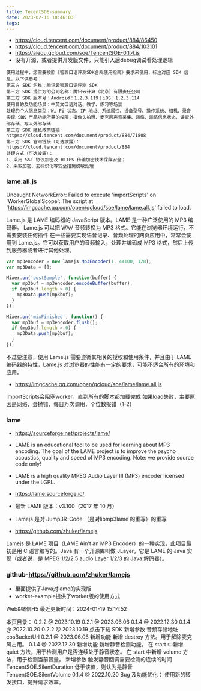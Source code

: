 ```yaml
---
title: TecentSOE-summary
date: 2023-02-16 10:46:03
tags:
---
```

- https://cloud.tencent.com/document/product/884/86450
- https://cloud.tencent.com/document/product/884/103101
- https://aiedu.qcloud.com/soe/TencentSOE-0.1.4.js
- 没有开源，或者提供开发版文件，只能引入后debug调试看处理逻辑
```
使用过程中，您需要按照《智聆口语评测SDK合规使用指南》要求来使用，标注对应 SDK 信息，以下供参考：
第三方 SDK 名称：腾讯云智聆口语评测 SDK
第三方 SDK 提供方的公司名称：腾讯云计算（北京）有限责任公司
第三方 SDK 版本号：Android：1.2.3.119；iOS：1.2.3.114
使用目的及功能场景：中英文口语对话、教学、练习等场景 
处理的个人信息类型：Wi-Fi 状态、IP 地址、系统属性、设备型号、操作系统、相机、录音
实现 SDK 产品功能所需的权限：摄像头拍照、麦克风声音采集、网络、网络信息状态、读取外部存储、写入外部存储
第三方 SDK 隐私政策链接：https://cloud.tencent.com/document/product/884/71808
第三方 SDK 官网链接（可选披露）：https://cloud.tencent.com/document/product/884
处理方式（可选披露）：
1、采用 SSL 协议加密及 HTTPS 传输加密技术保障安全；
2、采取加密、去标识化等安全措施脱敏处理

```


### lame.all.js

Uncaught NetworkError: Failed to execute 'importScripts' on 'WorkerGlobalScope': The script at 'https://imgcache.qq.com/open/qcloud/soe/lame/lame.all.js' failed to load.

Lame.js 是 LAME 编码器的 JavaScript 版本。LAME 是一种广泛使用的 MP3 编码器。
Lame.js 可以把 WAV 音频转换为 MP3 格式。它能在浏览器环境运行，不需要安装任何插件
在一些需要实现语音记录、音频处理的网页应用中，常常会使用到 Lame.js。它可以获取用户的音频输入，处理并编码成 MP3 格式，然后上传到服务器或者进行其他处理。

```javascript
var mp3encoder = new lamejs.Mp3Encoder(1, 44100, 128);
var mp3Data = [];

Mixer.on('postSample', function(buffer) {
  var mp3buf = mp3encoder.encodeBuffer(buffer);
  if (mp3buf.length > 0) {
    mp3Data.push(mp3buf);
  }
});

Mixer.on('mixFinished', function() {
  var mp3buf = mp3encoder.flush();
  if (mp3buf.length > 0) {
    mp3Data.push(mp3buf);
  }
});
```
不过要注意，使用 Lame.js 需要遵循其相关的授权和使用条件，并且由于 LAME 编码器的特性，Lame.js 对浏览器的性能有一定的要求，可能不适合所有的环境和应用。

- https://imgcache.qq.com/open/qcloud/soe/lame/lame.all.js


importScripts会阻塞worker，直到所有的脚本都加载完成
如果load失败，主要原因是网络，会抛错，每日万次调用，个位数报错（1-2）


### lame
- https://sourceforge.net/projects/lame/
- LAME is an educational tool to be used for learning about MP3 encoding. The goal of the LAME project is to improve the psycho acoustics, quality and speed of MP3 encoding. Note: we provide source code only!
- LAME is a high quality MPEG Audio Layer III (MP3) encoder licensed under the LGPL.
- https://lame.sourceforge.io/
- 最新 LAME 版本：v3.100（2017 年 10 月）


- Lamejs 是对 Jump3R-Code （是对libmp3lame 的重写）的重写
- https://github.com/zhuker/lamejs


 Lamejs 是 LAME 项目（LAME Ain't an MP3 Encoder）的一种实现，此项目最初是用 C 语言编写的。Java 有一个开源库叫做 JLayer，它是 LAME 的 Java 实现（或者说，是 MPEG 1/2/2.5 audio Layer 1/2/3 的 Java 解码器）。

 ### github-https://github.com/zhuker/lamejs
 - 里面提供了Java对lame的实现版
 - worker-example提供了worker版的使用方式


 Web&微信H5
最近更新时间：2024-01-19 15:14:52

 
本页目录：
0.2.2 @ 2023.10.19
0.2.1 @ 2023.06.06
0.1.4 @ 2022.12.30
0.1.4 @ 2022.10.20
0.2.2 @ 2023.10.19
﻿点击下载 SDK﻿
新增参数
音频存储地址 cosBucketUrl
0.2.1 @ 2023.06.06
新增功能
新增 destroy 方法。用于解除麦克风占用。
0.1.4 @ 2022.12.30
新增功能
新增静音检测功能。
在 start 中新增 quiet 方法，用于检测用户是否连续处于静音状态。
在 start 中新增 volume 方法，用于检测当前音量。
新增参数
触发静音回调需要检测的连续的时间 TencentSOE.SilentDuration
低于该值，则认为是静音  TencentSOE.SilentVolume
0.1.4 @ 2022.10.20
Bug 及功能优化：
使用新的转发接口，提升请求效率。